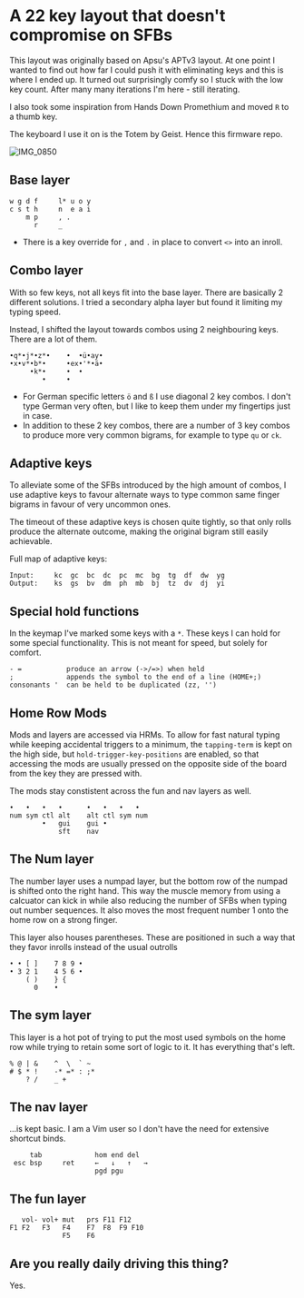 # A 22 key layout that doesn't compromise on SFBs 
This layout was originally based on Apsu's APTv3 layout. At one point I wanted to find out how far I could push it with eliminating keys and this is where I ended up. It turned out surprisingly comfy so I stuck with the low key count. After many many iterations I'm here - still iterating.

I also took some inspiration from Hands Down Promethium and moved `R` to a thumb key.

The keyboard I use it on is the Totem by Geist. Hence this firmware repo.

![IMG_0850](https://github.com/user-attachments/assets/fabea18d-0d0b-48ce-ae25-01305320f4cc)


## Base layer
```
w g d f     l* u o y
c s t h     n  e a i
    m p     , .  
      r     _ 
```

- There is a key override for `,` and `.` in place to convert `<>` into an inroll.

## Combo layer
With so few keys, not all keys fit into the base layer. There are basically 2 different solutions. I tried a secondary alpha layer but found it limiting my typing speed.

Instead, I shifted the layout towards combos using 2 neighbouring keys. There are a lot of them.

```
•q*•j*•z*•    •  •ü•ay•
•x•v*•b*•     •ex•'*•ä•
     •k*•     •  •
        •     • 
```
- For German specific letters `ö` and `ß` I use diagonal 2 key combos. I don't type German very often, but I like to keep them under my fingertips just in case. 
- In addition to these 2 key combos, there are a number of 3 key combos to produce more very common bigrams, for example to type `qu` or `ck`.

## Adaptive keys
To alleviate some of the SFBs introduced by the high amount of combos, I use adaptive keys to favour alternate ways to type common same finger bigrams in favour of very uncommon ones. 

The timeout of these adaptive keys is chosen quite tightly, so that only rolls produce the alternate outcome, making the original bigram still easily achievable.

Full map of adaptive keys:
```
Input:     kc  gc  bc  dc  pc  mc  bg  tg  df  dw  yg
Output:    ks  gs  bv  dm  ph  mb  bj  tz  dv  dj  yi
```

## Special hold functions
In the keymap I've marked some keys with a `*`. These keys I can hold for some special functionality.
This is not meant for speed, but solely for comfort. 
```
- =           produce an arrow (->/=>) when held
;             appends the symbol to the end of a line (HOME+;)
consonants '  can be held to be duplicated (zz, '')
```

## Home Row Mods
Mods and layers are accessed via HRMs. To allow for fast natural typing while keeping accidental triggers to a minimum, the `tapping-term` is kept on the high side, but `hold-trigger-key-positions` are enabled, so that accessing the mods are usually pressed on the opposite side of the board from the key they are pressed with.

The mods stay constistent across the fun and nav layers as well.

```
•   •   •   •      •   •   •   •
num sym ctl alt    alt ctl sym num
        •   gui    gui • 
            sft    nav 
```

## The Num layer
The number layer uses a numpad layer, but the bottom row of the numpad is shifted onto the right hand. This way the muscle memory from using a calcuator can kick in while also reducing the number of SFBs when typing out number sequences. It also moves the most frequent number 1 onto the home row on a strong finger.

This layer also houses parentheses. These are positioned in such a way that they favor inrolls instead of the usual outrolls
```
• • [ ]    7 8 9 •
• 3 2 1    4 5 6 •
    ( )    } {
      0    •  
```

## The sym layer
This layer is a hot pot of trying to put the most used symbols on the home row while trying to retain some sort of logic to it. It has everything that's left.

```
% @ | &    ^  \  ` ~
# $ * !    -* =* : ;*
    ? /    _ + 
```

## The nav layer
...is kept basic. I am a Vim user so I don't have the need for extensive shortcut binds.

```
     tab             hom end del
 esc bsp     ret     ←   ↓   ↑   →
                     pgd pgu
```

## The fun layer
```
   vol- vol+ mut   prs F11 F12
F1 F2   F3   F4    F7  F8  F9 F10
             F5    F6
```

## Are you really daily driving this thing?
Yes.
